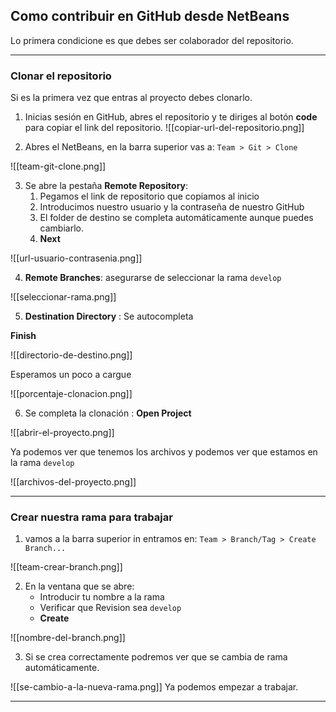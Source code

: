 ## Como contribuir en GitHub desde NetBeans

Lo primera condicione es que debes ser colaborador del repositorio.

---
### Clonar el repositorio
Si es la primera vez que entras al proyecto debes clonarlo.

1. Inicias sesión en GitHub, abres el repositorio y te diriges al botón **code** para copiar el link del repositorio.
![[copiar-url-del-repositorio.png]]

2. Abres el NetBeans, en la barra superior vas a:
`Team > Git > Clone`

![[team-git-clone.png]]

3. Se abre la pestaña **Remote Repository**:
	1. Pegamos el link de repositorio que copiamos al inicio
	2. Introducimos nuestro usuario y la contraseña de nuestro GitHub
	3. El folder de destino se completa automáticamente aunque puedes cambiarlo.
	4. **Next**

![[url-usuario-contrasenia.png]]

4. **Remote Branches**: asegurarse de seleccionar la rama `develop`

![[seleccionar-rama.png]]

5. **Destination Directory** : Se autocompleta

**Finish**

![[directorio-de-destino.png]]

Esperamos un poco a cargue

![[porcentaje-clonacion.png]]

6. Se completa la clonación : **Open Project**

![[abrir-el-proyecto.png]] 

Ya podemos ver que tenemos los archivos y podemos ver que estamos en la rama `develop`

![[archivos-del-proyecto.png]] 

---
### Crear nuestra rama para trabajar 

1. vamos a la barra superior in entramos en: `Team > Branch/Tag > Create Branch...`

![[team-crear-branch.png]]

2. En la ventana que se abre:
	- Introducir tu nombre a la rama
	- Verificar que Revision sea `develop`
	- **Create**

![[nombre-del-branch.png]]

3. Si se crea correctamente podremos ver que se cambia de rama automáticamente.

![[se-cambio-a-la-nueva-rama.png]]
Ya podemos empezar a trabajar.

---




